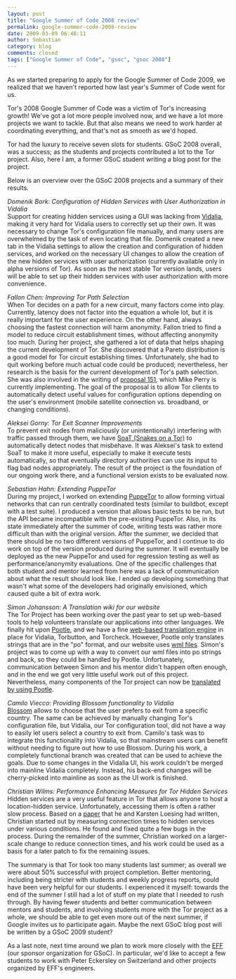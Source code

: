 ```yaml
---
layout: post
title: "Google Summer of Code 2008 review"
permalink: google-summer-code-2008-review
date: 2009-03-09 06:48:11
author: Sebastian
category: blog
comments: closed
tags: ["Google Summer of Code", "gsoc", "gsoc 2008"]
---
```


As we started preparing to apply for the Google Summer of Code 2009, we realized that we haven't reported how last year's Summer of Code went for us.

Tor's 2008 Google Summer of Code was a victim of Tor's increasing growth! We've got a lot more people involved now, and we have a lot more projects we want to tackle. But that also means we need to work harder at coordinating everything, and that's not as smooth as we'd hoped.

Tor had the luxury to receive seven slots for students. GSoC 2008 overall, was a success; as the students and projects contributed a lot to the Tor project. Also, here I am, a former GSoC student writing a blog post for the project.

Below is an overview over the GSoC 2008 projects and a summary of their results.

<!-- more -->

*Domenik Bork: Configuration of Hidden Services with User Authorization in Vidalia*  
 Support for creating hidden services using a GUI was lacking from [Vidalia](http://vidalia-project.net), making it very hard for Vidalia users to correctly set up their own. It was necessary to change Tor's configuration file manually, and many users are overwhelmed by the task of even locating that file. Domenik created a new tab in the Vidalia settings to allow the creation and configuration of hidden services, and worked on the necessary UI changes to allow the creation of the new hidden services with user authorization (currently available only in alpha versions of Tor). As soon as the next stable Tor version lands, users will be able to set up their hidden services with user authorization with more convenience.

*Fallon Chen: Improving Tor Path Selection*  
 When Tor decides on a path for a new circuit, many factors come into play. Currently, latency does not factor into the equation a whole lot, but it is really important for the user experience. On the other hand, always choosing the fastest connection will harm anonymity. Fallon tried to find a model to reduce circuit establishment times, without affecting anonymity too much. During her project, she gathered a lot of data that helps shaping the current development of Tor. She discovered that a Pareto distribution is a good model for Tor circuit establishing times. Unfortunately, she had to quit working before much actual code could be produced; nevertheless, her research is the basis for the current development of Tor's path selection. She was also involved in the writing of [proposal 151](https://svn.torproject.org/svn/tor/trunk/doc/spec/proposals/151-path-selection-improvements.txt), which Mike Perry is currently implementing. The goal of the proposal is to allow Tor clients to automatically detect useful values for configuration options depending on the user's environment (mobile satellite connection vs. broadband, or changing conditions).

*Aleksei Gorny: Tor Exit Scanner Improvements*  
 To prevent exit nodes from maliciously (or unintentionally) interfering with traffic passed through them, we have [SoaT (Snakes on a Tor)](https://svn.torproject.org/svn/torflow/trunk/NetworkScanners/README.ExitScanning) to automatically detect nodes that misbehave. It was Aleksei's task to extend SoaT to make it more useful, especially to make it execute tests automatically, so that eventually directory authorities can use its input to flag bad nodes appropriately. The result of the project is the foundation of our ongoing work there, and a functional version exists to be evaluated now.

*Sebastian Hahn: Extending PuppeTor*  
 During my project, I worked on extending [PuppeTor](https://git.torproject.org/checkout/puppetor/master/) to allow forming virtual networks that can run centrally coordinated tests (similar to buildbot, except with a test suite). I produced a version that allows basic tests to be run, but the API became incompatible with the pre-existing PuppeTor. Also, in its state immediately after the summer of code, writing tests was rather more difficult than with the original version. After the summer, we decided that there should be no two different versions of PuppeTor, and I continue to do work on top of the version produced during the summer. It will eventually be deployed as the new PuppeTor and used for regression testing as well as performance/anonymity evaluations. One of the specific challenges that both student and mentor learned from here was a lack of communication about what the result should look like. I ended up developing something that wasn't what some of the developers had originally envisioned, which caused quite a bit of extra work.

*Simon Johansson: A Translation wiki for our website*  
 The Tor Project has been working over the past year to set up web-based tools to help volunteers translate our applications into other languages. We finally hit upon [Pootle](http://translate.sourceforge.net/wiki/pootle/index), and we have a fine [web-based translation engine](https://translation.torproject.org/) in place for Vidalia, Torbutton, and Torcheck. However, Pootle only translates strings that are in the "po" format, and our website uses [wml files](https://www.torproject.org/translation). Simon's project was to come up with a way to convert our wml files into po strings and back, so they could be handled by Pootle. Unfortunately, communication between Simon and his mentor didn't happen often enough, and in the end we got very little useful work out of this project. Nevertheless, many components of the Tor project can now be [translated by using Pootle](https://www.torproject.org/translation-overview).

*Camilo Viecco: Providing Blossom functionality to Vidalia*  
 [Blossom](https://svn.torproject.org/svn/blossom/trunk/) allows to choose that the user prefers to exit from a specific country. The same can be achieved by manually changing Tor's configuration file, but Vidalia, our Tor configuration tool, did not have a way to easily let users select a country to exit from. Camilo's task was to integrate this functionality into Vidalia, so that mainstream users can benefit without needing to figure out how to use Blossom. During his work, a completely functional branch was created that can be used to achieve the goals. Due to some changes in the Vidalia UI, his work couldn't be merged into mainline Vidalia completely. Instead, his back-end changes will be cherry-picked into mainline as soon as the UI work is finished.

*Christian Wilms: Performance Enhancing Measures for Tor Hidden Services*  
 Hidden services are a very useful feature in Tor that allows anyone to host a location-hidden service. Unfortunately, accessing them is often a rather slow process. Based on a [paper](http://freehaven.net/anonbib/#loesing2008performance) that he and Karsten Loesing had written, Christian started out by measuring connection times to hidden services under various conditions. He found and fixed quite a few bugs in the process. During the remainder of the summer, Christian worked on a larger-scale change to reduce connection times, and his work could be used as a basis for a later patch to fix the remaining issues.

The summary is that Tor took too many students last summer; as overall we were about 50% successful with project completion. Better mentoring, including being stricter with students and weekly progress reports, could have been very helpful for our students. I experienced it myself: towards the end of the summer I still had a lot of stuff on my plate that I needed to rush through. By having fewer students and better communication between mentors and students, and involving students more with the Tor project as a whole, we should be able to get even more out of the next summer, if Google invites us to participate again. Maybe the next GSoC blog post will be written by a GSoC 2009 student?

As a last note, next time around we plan to work more closely with the [EFF](https://www.eff.org) (our sponsor organization for GSoC). In particular, we'd like to accept a few students to work with Peter Eckersley on Switzerland and other projects organized by EFF's engineers.
